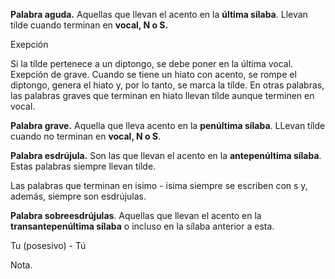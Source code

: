 **Palabra aguda.** Aquellas que llevan el acento en la **última sílaba**. Llevan tílde cuando terminan en **vocal, N o S.** 

Exepción

Si la tílde pertenece a un diptongo, se debe poner en la última vocal.
Exepción de grave. Cuando se tiene un hiato con acento, se rompe el diptongo, genera el hiato y, por lo tanto, se marca la tílde. En otras palabras, las palabras graves que terminan en hiato llevan tílde aunque terminen en vocal.

**Palabra grave.** Aquella que lleva acento en la **penúltima sílaba**. LLevan tílde cuando no terminan en **vocal, N o S**.

**Palabra esdrújula.** Son las que llevan el acento en la **antepenúltima sílaba**. Estas palabras siempre llevan tílde.

Las palabras que terminan en isimo - isima siempre se escriben con s y, además, siempre son esdrújulas.

**Palabra sobreesdrújulas**. Aquellas que llevan el acento en la **transantepenúltima sílaba** o incluso en la sílaba anterior a esta.



Tu (posesivo) - Tú 


Nota.



